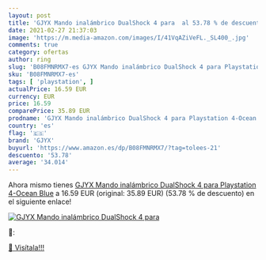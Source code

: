 ```yaml
---
layout: post
title: 'GJYX Mando inalámbrico DualShock 4 para  al 53.78 % de descuento'
date: 2021-02-27 21:37:03
image: 'https://m.media-amazon.com/images/I/41VqAZiVeFL._SL400_.jpg'
comments: true
category: ofertas
author: ring
slug: 'B08FMNRMX7-es GJYX Mando inalámbrico DualShock 4 para Playstation...'
sku: 'B08FMNRMX7-es'
tags: [ 'playstation', ]
actualPrice: 16.59 EUR
currency: EUR
price: 16.59
comparePrice: 35.89 EUR
prodname: 'GJYX Mando inalámbrico DualShock 4 para Playstation 4-Ocean Blue'
country: 'es'
flag: '🇪🇸'
brand: 'GJYX'
buyurl: 'https://www.amazon.es/dp/B08FMNRMX7/?tag=tolees-21'
descuento: '53.78'
average: '34.014'
---
```


Ahora mismo tienes [GJYX Mando inalámbrico DualShock 4 para Playstation 4-Ocean Blue](https://www.amazon.es/dp/B08FMNRMX7/?tag=tolees-21) a 16.59 EUR (original: 35.89 EUR) (53.78 %  de descuento) en el siguiente enlace!

[![GJYX Mando inalámbrico DualShock 4 para ](https://m.media-amazon.com/images/I/41VqAZiVeFL._SL400_.jpg)](https://www.amazon.es/dp/B08FMNRMX7/?tag=tolees-21)

🔎:


[🛒 Visítala!!!](https://www.amazon.es/dp/B08FMNRMX7/?tag=tolees-21)
